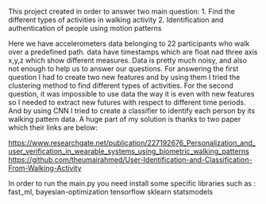 This project created in order to answer two main question:
    1. Find the different types of activities in walking activity
    2. Identification and authentication of people using motion patterns

Here we have accelerometers data belonging to 22 participants who walk over a predefined path.
data have timestamps which are float nad three axis x,y,z which show different measures.
Data is pretty much noisy, and also not enough to help us to answer our questions.
For answering the first question I had to create two new features and by using them I tried the clustering method to
find different types of activities.
For the second question, it was impossible to use data the way it is even with new features so
I needed to extract new futures with respect to different time periods.
And by using CNN I tried to create a classifier to identify each person by its walking pattern data.
A huge part of my solution is thanks to two paper which their links are below:

https://www.researchgate.net/publication/227192676_Personalization_and_user_verification_in_wearable_systems_using_biometric_walking_patterns
https://github.com/theumairahmed/User-Identification-and-Classification-From-Walking-Activity

In order to run the main.py you need install some specific libraries such as :
fast_ml,
bayesian-optimization
tensorflow
sklearn
statsmodels

